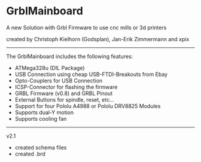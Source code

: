 GrblMainboard
=============

A new Solution with Grbl Firmware to use cnc mills or 3d printers

created by Christoph Kielhorn (Godsplan), Jan-Erik Zimmermann and xpix

---------------

The GrblMainboard includes the following features:

- ATMega328u (DIL Package)
- USB Connection using cheap USB-FTDI-Breakouts from Ebay
- Opto-Couplers for USB Connection
- ICSP-Connector for flashing the firmware
- GRBL Firmware (v0.8) and GRBL Pinout
- External Buttons for spindle, reset, etc...
- Support for four Pololu A4988 or Pololu DRV8825 Modules
- Supports dual-Y motion
- Supports cooling fan

---------------

v2.1 

- created schema files
- created .brd
